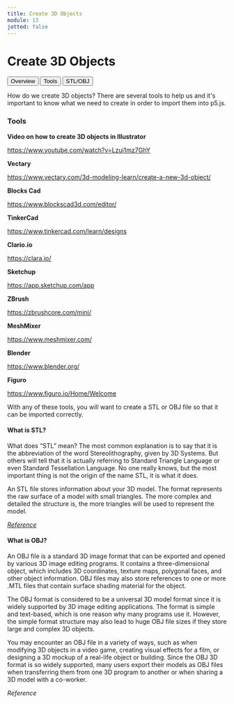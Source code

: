 ```yaml
---
title: Create 3D Objects
module: 13
jotted: false
---
```


# Create 3D Objects

<div class="tab">
  <button class="tablinks active" onclick="openTab(event, 'Overview')">Overview</button>
  <button class="tablinks" onclick="openTab(event, 'tools')">Tools</button>
  <button class="tablinks" onclick="openTab(event, 'objstl')">STL/OBJ</button>
</div>

<div id="Overview" class="tabcontent" style="display:block"  >
<div class="tabhtml" markdown="1">

How do we create 3D objects? There are several tools to help us and it's important to know what we need to create in order to import them into p5.js.

</div>
</div>
<div id="tools" class="tabcontent">
<div class="tabhtml" markdown="1">

### Tools

**Video on how to create 3D objects in Illustrator**

https://www.youtube.com/watch?v=Lzui1mz7GhY

**Vectary**

https://www.vectary.com/3d-modeling-learn/create-a-new-3d-object/

**Blocks Cad**

https://www.blockscad3d.com/editor/

**TinkerCad**

https://www.tinkercad.com/learn/designs

**Clario.io**

https://clara.io/

**Sketchup**

https://app.sketchup.com/app

**ZBrush**

https://zbrushcore.com/mini/

**MeshMixer**

https://www.meshmixer.com/

**Blender**

https://www.blender.org/

**Figuro**

https://www.figuro.io/Home/Welcome

</div>
</div>

<div id="objstl" class="tabcontent">
<div class="tabhtml" markdown="1">

With any of these tools, you will want to create a STL or OBJ file so that it can be imported correctly.

#### What is STL?

What does “STL” mean? The most common explanation is to say that it is the abbreviation of the word Stereolithography, given by 3D Systems. But others will tell that it is actually referring to Standard Triangle Language or even Standard Tessellation Language. No one really knows, but the most important thing is not the origin of the name STL, it is what it does.

An STL file stores information about your 3D model. The format represents the raw surface of a model with small triangles. The more complex and detailed the structure is, the more triangles will be used to represent the model. 

<a href="https://www.sculpteo.com/en/3d-learning-hub/create-3d-file/what-is-an-stl-file/" target="_new"><em>Reference</em></a>

#### What is OBJ?

An OBJ file is a standard 3D image format that can be exported and opened by various 3D image editing programs. It contains a three-dimensional object, which includes 3D coordinates, texture maps, polygonal faces, and other object information. OBJ files may also store references to one or more .MTL files that contain surface shading material for the object.

The OBJ format is considered to be a universal 3D model format since it is widely supported by 3D image editing applications. The format is simple and text-based, which is one reason why many programs use it. However, the simple format structure may also lead to huge OBJ file sizes if they store large and complex 3D objects.

You may encounter an OBJ file in a variety of ways, such as when modifying 3D objects in a video game, creating visual effects for a film, or designing a 3D mockup of a real-life object or building. Since the OBJ 3D format is so widely supported, many users export their models as OBJ files when transferring them from one 3D program to another or when sharing a 3D model with a co-worker.

 <a hrf="https://fileinfo.com/extension/obj" target="_new"><em>Reference</em></a>

</div>
</div>

